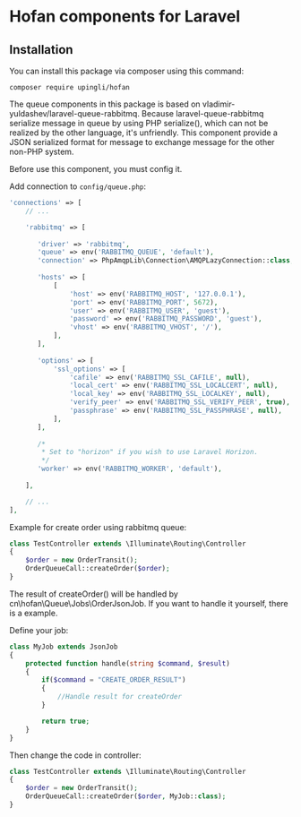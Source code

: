 Hofan components for Laravel
======================

## Installation

You can install this package via composer using this command:

```
composer require upingli/hofan
```

The queue components in this package is based on vladimir-yuldashev/laravel-queue-rabbitmq. Because laravel-queue-rabbitmq serialize message in queue by using PHP serialize(), which can not be realized by the other language, it's unfriendly. This component provide a JSON serialized format for message to exchange message for the other non-PHP system.   

Before use this component, you must config it.
 
Add connection to `config/queue.php`:

```php
'connections' => [
    // ...

    'rabbitmq' => [
    
       'driver' => 'rabbitmq',
       'queue' => env('RABBITMQ_QUEUE', 'default'),
       'connection' => PhpAmqpLib\Connection\AMQPLazyConnection::class,
   
       'hosts' => [
           [
               'host' => env('RABBITMQ_HOST', '127.0.0.1'),
               'port' => env('RABBITMQ_PORT', 5672),
               'user' => env('RABBITMQ_USER', 'guest'),
               'password' => env('RABBITMQ_PASSWORD', 'guest'),
               'vhost' => env('RABBITMQ_VHOST', '/'),
           ],
       ],
   
       'options' => [
           'ssl_options' => [
               'cafile' => env('RABBITMQ_SSL_CAFILE', null),
               'local_cert' => env('RABBITMQ_SSL_LOCALCERT', null),
               'local_key' => env('RABBITMQ_SSL_LOCALKEY', null),
               'verify_peer' => env('RABBITMQ_SSL_VERIFY_PEER', true),
               'passphrase' => env('RABBITMQ_SSL_PASSPHRASE', null),
           ],
       ],
   
       /*
        * Set to "horizon" if you wish to use Laravel Horizon.
        */
       'worker' => env('RABBITMQ_WORKER', 'default'),
        
    ],

    // ...    
],
```

Example for create order using rabbitmq queue:
```php
class TestController extends \Illuminate\Routing\Controller
{
    $order = new OrderTransit();
    OrderQueueCall::createOrder($order);
}
```
The result of createOrder() will be handled by cn\hofan\Queue\Jobs\OrderJsonJob. If you want to handle it yourself, there is a example.

Define your job:
```php
class MyJob extends JsonJob
{
    protected function handle(string $command, $result)
    {
        if($command = "CREATE_ORDER_RESULT")
        {
            //Handle result for createOrder
        }

        return true;
    }
}
```
Then change the code in controller:
```php
class TestController extends \Illuminate\Routing\Controller
{
    $order = new OrderTransit();
    OrderQueueCall::createOrder($order, MyJob::class);
}
```